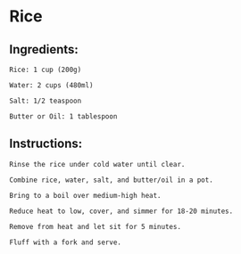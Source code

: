 # Rice 
## Ingredients:


    Rice: 1 cup (200g)

    Water: 2 cups (480ml)

    Salt: 1/2 teaspoon

    Butter or Oil: 1 tablespoon


## Instructions:


    Rinse the rice under cold water until clear.

    Combine rice, water, salt, and butter/oil in a pot.

    Bring to a boil over medium-high heat.

    Reduce heat to low, cover, and simmer for 18-20 minutes.

    Remove from heat and let sit for 5 minutes.

    Fluff with a fork and serve.

